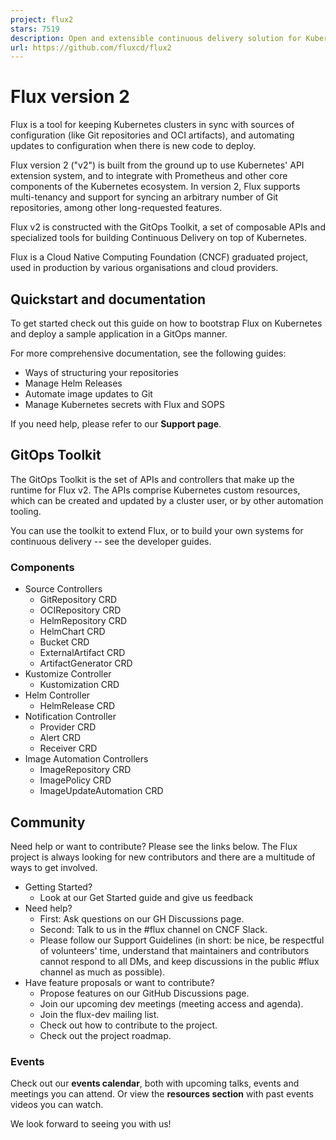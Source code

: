 ```yaml
---
project: flux2
stars: 7519
description: Open and extensible continuous delivery solution for Kubernetes. Powered by GitOps Toolkit.
url: https://github.com/fluxcd/flux2
---
```


Flux version 2
==============

Flux is a tool for keeping Kubernetes clusters in sync with sources of configuration (like Git repositories and OCI artifacts), and automating updates to configuration when there is new code to deploy.

Flux version 2 ("v2") is built from the ground up to use Kubernetes' API extension system, and to integrate with Prometheus and other core components of the Kubernetes ecosystem. In version 2, Flux supports multi-tenancy and support for syncing an arbitrary number of Git repositories, among other long-requested features.

Flux v2 is constructed with the GitOps Toolkit, a set of composable APIs and specialized tools for building Continuous Delivery on top of Kubernetes.

Flux is a Cloud Native Computing Foundation (CNCF) graduated project, used in production by various organisations and cloud providers.

Quickstart and documentation
----------------------------

To get started check out this guide on how to bootstrap Flux on Kubernetes and deploy a sample application in a GitOps manner.

For more comprehensive documentation, see the following guides:

-   Ways of structuring your repositories
-   Manage Helm Releases
-   Automate image updates to Git
-   Manage Kubernetes secrets with Flux and SOPS

If you need help, please refer to our **Support page**.

GitOps Toolkit
--------------

The GitOps Toolkit is the set of APIs and controllers that make up the runtime for Flux v2. The APIs comprise Kubernetes custom resources, which can be created and updated by a cluster user, or by other automation tooling.

You can use the toolkit to extend Flux, or to build your own systems for continuous delivery -- see the developer guides.

### Components

-   Source Controllers
    -   GitRepository CRD
    -   OCIRepository CRD
    -   HelmRepository CRD
    -   HelmChart CRD
    -   Bucket CRD
    -   ExternalArtifact CRD
    -   ArtifactGenerator CRD
-   Kustomize Controller
    -   Kustomization CRD
-   Helm Controller
    -   HelmRelease CRD
-   Notification Controller
    -   Provider CRD
    -   Alert CRD
    -   Receiver CRD
-   Image Automation Controllers
    -   ImageRepository CRD
    -   ImagePolicy CRD
    -   ImageUpdateAutomation CRD

Community
---------

Need help or want to contribute? Please see the links below. The Flux project is always looking for new contributors and there are a multitude of ways to get involved.

-   Getting Started?
    -   Look at our Get Started guide and give us feedback
-   Need help?
    -   First: Ask questions on our GH Discussions page.
    -   Second: Talk to us in the #flux channel on CNCF Slack.
    -   Please follow our Support Guidelines (in short: be nice, be respectful of volunteers' time, understand that maintainers and contributors cannot respond to all DMs, and keep discussions in the public #flux channel as much as possible).
-   Have feature proposals or want to contribute?
    -   Propose features on our GitHub Discussions page.
    -   Join our upcoming dev meetings (meeting access and agenda).
    -   Join the flux-dev mailing list.
    -   Check out how to contribute to the project.
    -   Check out the project roadmap.

### Events

Check out our **events calendar**, both with upcoming talks, events and meetings you can attend. Or view the **resources section** with past events videos you can watch.

We look forward to seeing you with us!
